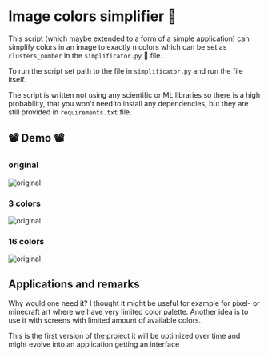 # Image colors simplifier 🍭
This script (which maybe extended to a form of a simple application)
can simplify colors in an image to exactly n colors which can be set as
```clusters_number``` in the ```simplificator.py``` 🐍 file.

To run the script set path to the file in ```simplificator.py``` and run
the file itself.

The script is written not using any scientific or ML libraries so there is a high
probability, that you won't need to install any dependencies, but they
are still provided in ```requirements.txt``` file.

## 📽️ Demo 📽️

### original

![original](./demos/img_5.jpg)

### 3 colors

![original](./demos/img_520231119035212.jpg)

### 16 colors

![original](./demos/img_520231119041422.jpg)

## Applications and remarks

Why would one need it? I thought it might be useful for example for pixel- or minecraft art
where we have very limited color palette. Another idea is to use it with screens with limited amount
of available colors.

This is the first version of the project it will be optimized over time
and might evolve into an application getting an interface

